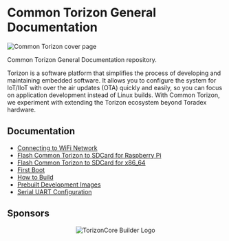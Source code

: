 # Common Torizon General Documentation

![Common Torizon cover page](https://github.com/commontorizon/Documentation/raw/main/assets/img/commonTorizonCore800.png?raw=true)

Common Torizon General Documentation repository.

Torizon is a software platform that simplifies the process of developing and maintaining embedded software. It allows you to configure the system for IoT/IIoT with over the air updates (OTA) quickly and easily, so you can focus on application development instead of Linux builds. With Common Torizon, we experiment with extending the Torizon ecosystem beyond Toradex hardware.

## Documentation

- [Connecting to WiFi Network](./WIFI-CONNECT.md)
- [Flash Common Torizon to SDCard for Raspberry Pi](./FLASH-RPI.md)
- [Flash Common Torizon to SDCard for x86_64](./FLASH-X86.md)
- [First Boot](./FIRST-BOOT.md)
- [How to Build](./BUILDING.md)
- [Prebuilt Development Images](./PRE-BUILT-DEV.md)
- [Serial UART Configuration](UART-PINS.md)

## Sponsors

<p align="center">
  <img src="https://github.com/commontorizon/Documentation/blob/main/assets/img/toradexLogo.png?raw=true" alt="TorizonCore Builder Logo">
</p>
